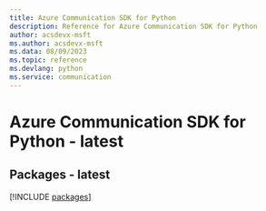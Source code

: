 ```yaml
---
title: Azure Communication SDK for Python
description: Reference for Azure Communication SDK for Python
author: acsdevx-msft
ms.author: acsdevx-msft
ms.data: 08/09/2023
ms.topic: reference
ms.devlang: python
ms.service: communication
---
```

# Azure Communication SDK for Python - latest
## Packages - latest
[!INCLUDE [packages](communication-index.md)]
